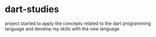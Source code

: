 # dart-studies
project started to apply the concepts related to the dart programming language and develop my skills with the new language
